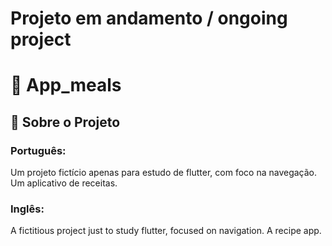 # Projeto em andamento / ongoing project

# 📱 App_meals

## :memo: Sobre o Projeto<br>
### Português:<br>
Um projeto fictício apenas para estudo de flutter, com foco na navegação.
Um aplicativo de receitas.

### Inglês:<br>
A fictitious project just to study flutter, focused on navigation.
A recipe app.
